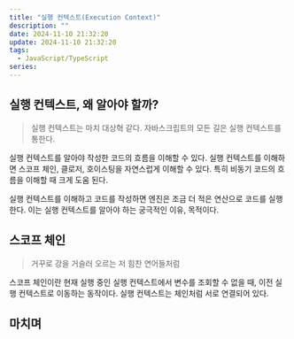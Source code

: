 ```yaml
---
title: "실행 컨텍스트(Execution Context)"
description: ""
date: 2024-11-10 21:32:20
update: 2024-11-10 21:32:20
tags:
  - JavaScript/TypeScript
series: 
---
```


## 실행 컨텍스트, 왜 알아야 할까?

> 실행 컨텍스트는 마치 대상혁 같다. 자바스크립트의 모든 길은 실행 컨텍스트를 통한다.

실행 컨텍스트를 알아야 작성한 코드의 흐름을 이해할 수 있다.
실행 컨텍스트를 이해하면 스코프 체인, 클로저, 호이스팅을 자연스럽게 이해할 수 있다. 특히 비동기 코드의 흐름을 이해할 때 크게 도움 된다.

실행 컨텍스트를 이해하고 코드를 작성하면 엔진은 조금 더 적은 연산으로 코드를 실행한다. 이는 실행 컨텍스트를 알아야 하는 궁극적인 이유, 목적이다.

## 스코프 체인

> 거꾸로 강을 거슬러 오르는 저 힘찬 연어들처럼

스코프 체인이란 현재 실행 중인 실행 컨텍스트에서 변수를 조회할 수 없을 때, 이전 실행 컨텍스트로 이동하는 동작이다.
실행 컨텍스트는 체인처럼 서로 연결되어 있다.

## 마치며 

